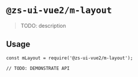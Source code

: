 # `@zs-ui-vue2/m-layout`

> TODO: description

## Usage

```
const mLayout = require('@zs-ui-vue2/m-layout');

// TODO: DEMONSTRATE API
```
